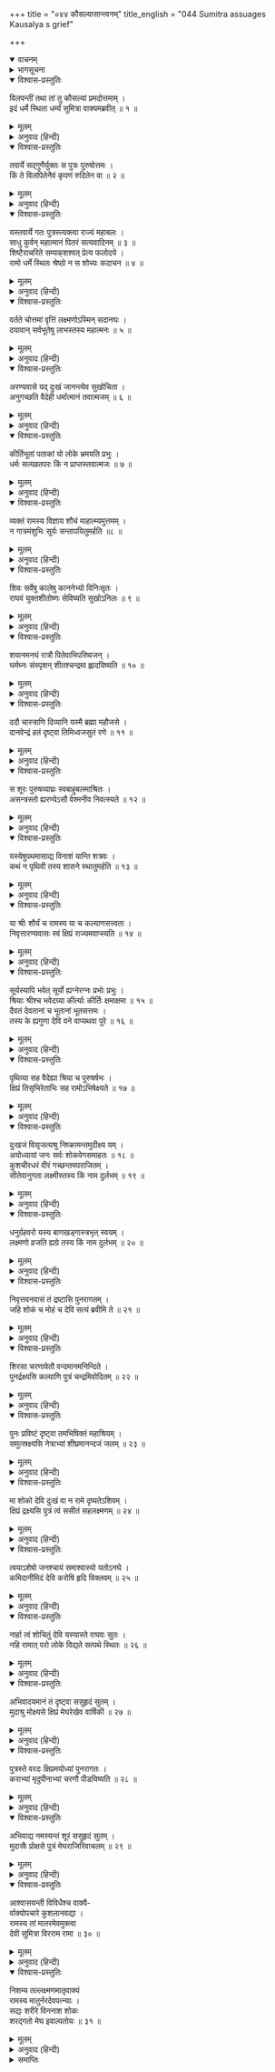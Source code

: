 +++
title = "०४४ कौसल्यासान्त्वनम्"
title_english = "044 Sumitra assuages Kausalya s grief"

+++
<details open><summary>वाचनम्</summary>
<div caption="श्रीराम-हरिसीताराममूर्ति-घनपाठिभ्यां वचनम्" class="audioEmbed" src="https://archive.org/download/Ramayana-recitation-Sriram-harisItArAmamUrti-Ghanapaati-v2/Kanda_2/Kanda_2_AYK-044-Kousalya_Santhvanam.mp3"></div>
</details>

<details><summary>भागसूचना</summary>

44. सुमित्राका कौसल्याको आश्वासन देना
</details>

<details open><summary>विश्वास-प्रस्तुतिः</summary>

विलपन्तीं तथा तां तु कौसल्यां प्रमदोत्तमाम् ।  
इदं धर्मे स्थिता धर्म्यं सुमित्रा वाक्यमब्रवीत् ॥ १ ॥
</details>

<details><summary>मूलम्</summary>

विलपन्तीं तथा तां तु कौसल्यां प्रमदोत्तमाम् ।  
इदं धर्मे स्थिता धर्म्यं सुमित्रा वाक्यमब्रवीत् ॥ १ ॥
</details>

<details><summary>अनुवाद (हिन्दी)</summary>

नारियोंमें श्रेष्ठ कौसल्याको इस प्रकार विलाप करती देख धर्मपरायणा सुमित्रा यह धर्मयुक्त बात बोली— ॥ १ ॥
</details>

<details open><summary>विश्वास-प्रस्तुतिः</summary>

तवार्ये सद्‍गुणैर्युक्तः स पुत्रः पुरुषोत्तमः ।  
किं ते विलपितेनैवं कृपणं रुदितेन वा ॥ २ ॥
</details>

<details><summary>मूलम्</summary>

तवार्ये सद्‍गुणैर्युक्तः स पुत्रः पुरुषोत्तमः ।  
किं ते विलपितेनैवं कृपणं रुदितेन वा ॥ २ ॥
</details>

<details><summary>अनुवाद (हिन्दी)</summary>

‘आर्ये! तुम्हारे पुत्र श्रीराम उत्तम गुणोंसे युक्त और पुरुषोंमें श्रेष्ठ हैं । उनके लिये इस प्रकार विलाप करना और दीनतापूर्वक रोना व्यर्थ है, इस तरह रोने-धोनेसे क्या लाभ? ॥ २ ॥
</details>

<details open><summary>विश्वास-प्रस्तुतिः</summary>

यस्तवार्ये गतः पुत्रस्त्यक्त्वा राज्यं महाबलः ।  
साधु कुर्वन् महात्मानं पितरं सत्यवादिनम् ॥ ३ ॥  
शिष्टैराचरिते सम्यक‍्शश्वत् प्रेत्य फलोदये ।  
रामो धर्मे स्थितः श्रेष्ठो न स शोच्यः कदाचन ॥ ४ ॥
</details>

<details><summary>मूलम्</summary>

यस्तवार्ये गतः पुत्रस्त्यक्त्वा राज्यं महाबलः ।  
साधु कुर्वन् महात्मानं पितरं सत्यवादिनम् ॥ ३ ॥  
शिष्टैराचरिते सम्यक‍्शश्वत् प्रेत्य फलोदये ।  
रामो धर्मे स्थितः श्रेष्ठो न स शोच्यः कदाचन ॥ ४ ॥
</details>

<details><summary>अनुवाद (हिन्दी)</summary>

‘बहिन! जो राज्य छोड़कर अपने महात्मा पिताको भलीभाँति सत्यवादी बनानेके लिये वनमें चले गये हैं, वे तुम्हारे महाबली श्रेष्ठ पुत्र श्रीराम उस उत्तम धर्ममें स्थित हैं, जिसका सत्पुरुषोंने सर्वदा और सम्यक् प्रकारसे पालन किया है तथा जो परलोकमें भी सुखमय फल प्रदान करनेवाला है । ऐसे धर्मात्माके लिये कदापि शोक नहीं करना चाहिये ॥ ३-४ ॥
</details>

<details open><summary>विश्वास-प्रस्तुतिः</summary>

वर्तते चोत्तमां वृत्तिं लक्ष्मणोऽस्मिन् सदानघः ।  
दयावान् सर्वभूतेषु लाभस्तस्य महात्मनः ॥ ५ ॥
</details>

<details><summary>मूलम्</summary>

वर्तते चोत्तमां वृत्तिं लक्ष्मणोऽस्मिन् सदानघः ।  
दयावान् सर्वभूतेषु लाभस्तस्य महात्मनः ॥ ५ ॥
</details>

<details><summary>अनुवाद (हिन्दी)</summary>

‘निष्पाप लक्ष्मण समस्त प्राणियोंके प्रति दयालु हैं । वे सदा श्रीरामके प्रति उत्तम बर्ताव करते हैं, अतः उन महात्मा लक्ष्मणके लिये यह लाभकी ही बात है ॥ ५ ॥
</details>

<details open><summary>विश्वास-प्रस्तुतिः</summary>

अरण्यवासे यद् दुःखं जानन्त्येव सुखोचिता ।  
अनुगच्छति वैदेही धर्मात्मानं तवात्मजम् ॥ ६ ॥
</details>

<details><summary>मूलम्</summary>

अरण्यवासे यद् दुःखं जानन्त्येव सुखोचिता ।  
अनुगच्छति वैदेही धर्मात्मानं तवात्मजम् ॥ ६ ॥
</details>

<details><summary>अनुवाद (हिन्दी)</summary>

‘विदेहनन्दिनी सीता भी जो सुख भोगनेके ही योग्य है, वनवासके दुःखोंको भलीभाँति सोच-समझकर ही तुम्हारे धर्मात्मा पुत्रका अनुसरण करती है ॥ ६ ॥
</details>

<details open><summary>विश्वास-प्रस्तुतिः</summary>

कीर्तिभूतां पताकां यो लोके भ्रमयति प्रभुः ।  
धर्मः सत्यव्रतपरः किं न प्राप्तस्तवात्मजः ॥ ७ ॥
</details>

<details><summary>मूलम्</summary>

कीर्तिभूतां पताकां यो लोके भ्रमयति प्रभुः ।  
धर्मः सत्यव्रतपरः किं न प्राप्तस्तवात्मजः ॥ ७ ॥
</details>

<details><summary>अनुवाद (हिन्दी)</summary>

‘जो प्रभु संसारमें अपनी कीर्तिमयी पताका फहरा रहे हैं और सदा सत्यव्रतके पालनमें तत्पर रहते हैं, उन धर्मस्वरूप तुम्हारे पुत्र श्रीरामको कौन-सा श्रेय प्राप्त नहीं हुआ है ॥ ७ ॥
</details>

<details open><summary>विश्वास-प्रस्तुतिः</summary>

व्यक्तं रामस्य विज्ञाय शौचं माहात्म्यमुत्तमम् ।  
न गात्रमंशुभिः सूर्यः सन्तापयितुमर्हति ॥८ ॥
</details>

<details><summary>मूलम्</summary>

व्यक्तं रामस्य विज्ञाय शौचं माहात्म्यमुत्तमम् ।  
न गात्रमंशुभिः सूर्यः सन्तापयितुमर्हति ॥८ ॥
</details>

<details><summary>अनुवाद (हिन्दी)</summary>

‘श्रीरामकी पवित्रता और उत्तम माहात्म्यको जानकर निश्चय ही सूर्य अपनी किरणोंद्वारा उनके शरीरको संतप्त नहीं कर सकते ॥ ८ ॥
</details>

<details open><summary>विश्वास-प्रस्तुतिः</summary>

शिवः सर्वेषु कालेषु काननेभ्यो विनिःसृतः ।  
राघवं युक्तशीतोष्णः सेविष्यति सुखोऽनिलः ॥ ९ ॥
</details>

<details><summary>मूलम्</summary>

शिवः सर्वेषु कालेषु काननेभ्यो विनिःसृतः ।  
राघवं युक्तशीतोष्णः सेविष्यति सुखोऽनिलः ॥ ९ ॥
</details>

<details><summary>अनुवाद (हिन्दी)</summary>

‘सभी समयोंमें वनोंसे निकली हुई उचित सरदी और गरमीसे युक्त सुखद एवं मङ्गलमय वायु श्रीरघुनाथजीकी सेवा करेगी ॥ ९ ॥
</details>

<details open><summary>विश्वास-प्रस्तुतिः</summary>

शयानमनघं रात्रौ पितेवाभिपरिष्वजन् ।  
घर्मघ्नः संस्पृशन् शीतश्चन्द्रमा ह्लादयिष्यति ॥ १० ॥
</details>

<details><summary>मूलम्</summary>

शयानमनघं रात्रौ पितेवाभिपरिष्वजन् ।  
घर्मघ्नः संस्पृशन् शीतश्चन्द्रमा ह्लादयिष्यति ॥ १० ॥
</details>

<details><summary>अनुवाद (हिन्दी)</summary>

‘रात्रिकालमें धूपका कष्ट दूर करनेवाले शीतल चन्द्रमा सोते हुए निष्पाप श्रीरामका अपने किरणरूपी करोंसे आलिङ्गन और स्पर्श करके उन्हें आह्लाद प्रदान करेंगे ॥ १० ॥
</details>

<details open><summary>विश्वास-प्रस्तुतिः</summary>

ददौ चास्त्राणि दिव्यानि यस्मै ब्रह्मा महौजसे ।  
दानवेन्द्रं हतं दृष्ट्वा तिमिध्वजसुतं रणे ॥ ११ ॥
</details>

<details><summary>मूलम्</summary>

ददौ चास्त्राणि दिव्यानि यस्मै ब्रह्मा महौजसे ।  
दानवेन्द्रं हतं दृष्ट्वा तिमिध्वजसुतं रणे ॥ ११ ॥
</details>

<details><summary>अनुवाद (हिन्दी)</summary>

‘श्रीरामके द्वारा रणभूमिमें तिमिध्वज (शम्बर)-के पुत्र दानवराज सुबाहुको मारा गया देख विश्वामित्रजीने उन महातेजस्वी वीरको बहुत-से दिव्यास्त्र प्रदान किये थे ॥ ११ ॥
</details>

<details open><summary>विश्वास-प्रस्तुतिः</summary>

स शूरः पुरुषव्याघ्रः स्वबाहुबलमाश्रितः ।  
असन्त्रस्तो ह्यरण्येऽसौ वेश्मनीव निवत्स्यते ॥ १२ ॥
</details>

<details><summary>मूलम्</summary>

स शूरः पुरुषव्याघ्रः स्वबाहुबलमाश्रितः ।  
असन्त्रस्तो ह्यरण्येऽसौ वेश्मनीव निवत्स्यते ॥ १२ ॥
</details>

<details><summary>अनुवाद (हिन्दी)</summary>

‘वे पुरुषसिंह श्रीराम बड़े शूरवीर हैं । वे अपने ही बाहुबलका आश्रय लेकर जैसे महलमें रहते थे, उसी तरह वनमें भी निडर होकर रहेंगे ॥ १२ ॥
</details>

<details open><summary>विश्वास-प्रस्तुतिः</summary>

यस्येषुपथमासाद्य विनाशं यान्ति शत्रवः ।  
कथं न पृथिवी तस्य शासने स्थातुमर्हति ॥ १३ ॥
</details>

<details><summary>मूलम्</summary>

यस्येषुपथमासाद्य विनाशं यान्ति शत्रवः ।  
कथं न पृथिवी तस्य शासने स्थातुमर्हति ॥ १३ ॥
</details>

<details><summary>अनुवाद (हिन्दी)</summary>

‘जिनके बाणोंका लक्ष्य बनकर सभी शत्रु विनाशको प्राप्त होते हैं, उनके शासनमें यह पृथ्वी और यहाँके प्राणी कैसे नहीं रहेंगे? ॥ १३ ॥
</details>

<details open><summary>विश्वास-प्रस्तुतिः</summary>

या श्रीः शौर्यं च रामस्य या च कल्याणसत्त्वता ।  
निवृत्तारण्यवासः स्वं क्षिप्रं राज्यमवाप्स्यति ॥ १४ ॥
</details>

<details><summary>मूलम्</summary>

या श्रीः शौर्यं च रामस्य या च कल्याणसत्त्वता ।  
निवृत्तारण्यवासः स्वं क्षिप्रं राज्यमवाप्स्यति ॥ १४ ॥
</details>

<details><summary>अनुवाद (हिन्दी)</summary>

‘श्रीरामकी जैसी शारीरिक शोभा है, जैसा पराक्रम है और जैसी कल्याणकारिणी शक्ति है, उससे जान पड़ता है कि वे वनवाससे लौटकर शीघ्र ही अपना राज्य प्राप्त कर लेंगे ॥ १४ ॥
</details>

<details open><summary>विश्वास-प्रस्तुतिः</summary>

सूर्यस्यापि भवेत् सूर्यो ह्यग्नेरग्नः प्रभोः प्रभुः ।  
श्रियाः श्रीश्च भवेदग्र्या कीर्त्याः कीर्तिः क्षमाक्षमा ॥ १५ ॥  
दैवतं देवतानां च भूतानां भूतसत्तमः ।  
तस्य के ह्यगुणा देवि वने वाप्यथवा पुरे ॥ १६ ॥
</details>

<details><summary>मूलम्</summary>

सूर्यस्यापि भवेत् सूर्यो ह्यग्नेरग्नः प्रभोः प्रभुः ।  
श्रियाः श्रीश्च भवेदग्र्या कीर्त्याः कीर्तिः क्षमाक्षमा ॥ १५ ॥  
दैवतं देवतानां च भूतानां भूतसत्तमः ।  
तस्य के ह्यगुणा देवि वने वाप्यथवा पुरे ॥ १६ ॥
</details>

<details><summary>अनुवाद (हिन्दी)</summary>

‘देवि! श्रीराम सूर्यके भी सूर्य (प्रकाशक) और अग्निके भी अग्नि (दाहक) हैं । वे प्रभुके भी प्रभु, लक्ष्मीकी भी उत्तम लक्ष्मी और क्षमाकी भी क्षमा हैं । इतना ही नहीं—वे देवताओंके भी देवता तथा भूतोंके भी उत्तम भूत हैं । वे वनमें रहें या नगरमें, उनके लिये कौन-से चराचर प्राणी दोषावह हो सकते हैं ॥ १५-१६ ॥
</details>

<details open><summary>विश्वास-प्रस्तुतिः</summary>

पृथिव्या सह वैदेह्या श्रिया च पुरुषर्षभः ।  
क्षिप्रं तिसृभिरेताभिः सह रामोऽभिषेक्ष्यते ॥ १७ ॥
</details>

<details><summary>मूलम्</summary>

पृथिव्या सह वैदेह्या श्रिया च पुरुषर्षभः ।  
क्षिप्रं तिसृभिरेताभिः सह रामोऽभिषेक्ष्यते ॥ १७ ॥
</details>

<details><summary>अनुवाद (हिन्दी)</summary>

‘पुरुषशिरोमणि श्रीराम शीघ्र ही पृथ्वी, सीता और लक्ष्मी—इन तीनोंके साथ राज्यपर अभिषिक्त होंगे ॥ १७ ॥
</details>

<details open><summary>विश्वास-प्रस्तुतिः</summary>

दुःखजं विसृजत्यश्रु निष्क्रामन्तमुदीक्ष्य यम् ।  
अयोध्यायां जनः सर्वः शोकवेगसमाहतः ॥ १८ ॥  
कुशचीरधरं वीरं गच्छन्तमपराजितम् ।  
सीतेवानुगता लक्ष्मीस्तस्य किं नाम दुर्लभम् ॥ १९ ॥
</details>

<details><summary>मूलम्</summary>

दुःखजं विसृजत्यश्रु निष्क्रामन्तमुदीक्ष्य यम् ।  
अयोध्यायां जनः सर्वः शोकवेगसमाहतः ॥ १८ ॥  
कुशचीरधरं वीरं गच्छन्तमपराजितम् ।  
सीतेवानुगता लक्ष्मीस्तस्य किं नाम दुर्लभम् ॥ १९ ॥
</details>

<details><summary>अनुवाद (हिन्दी)</summary>

जिनको नगरसे निकलते देख अयोध्याका सारा जनसमुदाय शोकके वेगसे आहत हो नेत्रोंसे दुःखके आँसू बहा रहा है, कुश और चीर धारण करके वनको जाते हुए जिन अपराजित नित्यविजयी वीरके पीछे-पीछे सीताके रूपमें साक्षात् लक्ष्मी ही गयी है, उनके लिये क्या दुर्लभ है? ॥ १८-१९ ॥
</details>

<details open><summary>विश्वास-प्रस्तुतिः</summary>

धनुर्ग्रहवरो यस्य बाणखड्गास्त्रभृत् स्वयम् ।  
लक्ष्मणो व्रजति ह्यग्रे तस्य किं नाम दुर्लभम् ॥ २० ॥
</details>

<details><summary>मूलम्</summary>

धनुर्ग्रहवरो यस्य बाणखड्गास्त्रभृत् स्वयम् ।  
लक्ष्मणो व्रजति ह्यग्रे तस्य किं नाम दुर्लभम् ॥ २० ॥
</details>

<details><summary>अनुवाद (हिन्दी)</summary>

‘जिनके आगे धनुर्धारियोंमें श्रेष्ठ लक्ष्मण स्वयं बाण और खड्ग आदि अस्त्र लिये जा रहे हैं, उनके लिये जगत् में कौन-सी वस्तु दुर्लभ है? ॥ २० ॥
</details>

<details open><summary>विश्वास-प्रस्तुतिः</summary>

निवृत्तवनवासं तं द्रष्टासि पुनरागतम् ।  
जहि शोकं च मोहं च देवि सत्यं ब्रवीमि ते ॥ २१ ॥
</details>

<details><summary>मूलम्</summary>

निवृत्तवनवासं तं द्रष्टासि पुनरागतम् ।  
जहि शोकं च मोहं च देवि सत्यं ब्रवीमि ते ॥ २१ ॥
</details>

<details><summary>अनुवाद (हिन्दी)</summary>

‘देवि! मैं तुमसे सत्य कहती हूँ । तुम वनवासकी अवधि पूर्ण होनेपर यहाँ लौटे हुए श्रीरामको फिर देखोगी, इसलिये तुम शोक और मोह छोड़ दो ॥ २१ ॥
</details>

<details open><summary>विश्वास-प्रस्तुतिः</summary>

शिरसा चरणावेतौ वन्दमानमनिन्दिते ।  
पुनर्द्रक्ष्यसि कल्याणि पुत्रं चन्द्रमिवोदितम् ॥ २२ ॥
</details>

<details><summary>मूलम्</summary>

शिरसा चरणावेतौ वन्दमानमनिन्दिते ।  
पुनर्द्रक्ष्यसि कल्याणि पुत्रं चन्द्रमिवोदितम् ॥ २२ ॥
</details>

<details><summary>अनुवाद (हिन्दी)</summary>

‘कल्याणि! अनिन्दिते! तुम नवोदित चन्द्रमाके समान अपने पुत्रको पुनः अपने चरणोंमें मस्तक रखकर प्रणाम करते देखोगी ॥ २२ ॥
</details>

<details open><summary>विश्वास-प्रस्तुतिः</summary>

पुनः प्रविष्टं दृष्ट्वा तमभिषिक्तं महाश्रियम् ।  
समुत्स्रक्ष्यसि नेत्राभ्यां शीघ्रमानन्दजं जलम् ॥ २३ ॥
</details>

<details><summary>मूलम्</summary>

पुनः प्रविष्टं दृष्ट्वा तमभिषिक्तं महाश्रियम् ।  
समुत्स्रक्ष्यसि नेत्राभ्यां शीघ्रमानन्दजं जलम् ॥ २३ ॥
</details>

<details><summary>अनुवाद (हिन्दी)</summary>

‘राजभवनमें प्रविष्ट होकर पुनः राजपदपर अभिषिक्त हुए अपने पुत्रको बड़ी भारी राजलक्ष्मीसे सम्पन्न देखकर तुम शीघ्र ही अपने नेत्रोंसे आनन्दके आँसू बहाओगी ॥ २३ ॥
</details>

<details open><summary>विश्वास-प्रस्तुतिः</summary>

मा शोको देवि दुःखं वा न रामे दृष्यतेऽशिवम् ।  
क्षिप्रं द्रक्ष्यसि पुत्रं त्वं ससीतं सहलक्ष्मणम् ॥ २४ ॥
</details>

<details><summary>मूलम्</summary>

मा शोको देवि दुःखं वा न रामे दृष्यतेऽशिवम् ।  
क्षिप्रं द्रक्ष्यसि पुत्रं त्वं ससीतं सहलक्ष्मणम् ॥ २४ ॥
</details>

<details><summary>अनुवाद (हिन्दी)</summary>

‘देवि! श्रीरामके लिये तुम्हारे मनमें शोक और दुःख नहीं होना चाहिये; क्योंकि उनमें कोई अशुभ बात नहीं दिखायी देती । तुम सीता और लक्ष्मणके साथ अपने पुत्र श्रीरामको शीघ्र ही यहाँ उपस्थित देखोगी ॥ २४ ॥
</details>

<details open><summary>विश्वास-प्रस्तुतिः</summary>

त्वयाऽशेषो जनश्चायं समाश्वास्यो यतोऽनघे ।  
कमिदानीमिदं देवि करोषि हृदि विक्लवम् ॥ २५ ॥
</details>

<details><summary>मूलम्</summary>

त्वयाऽशेषो जनश्चायं समाश्वास्यो यतोऽनघे ।  
कमिदानीमिदं देवि करोषि हृदि विक्लवम् ॥ २५ ॥
</details>

<details><summary>अनुवाद (हिन्दी)</summary>

‘पापरहित देवि! तुम्हें तो इन सब लोगोंको धैर्य बँधाना चाहिये, फिर स्वयं ही इस समय अपने हृदयमें इतना दुःख क्यों करती हो? ॥ २५ ॥
</details>

<details open><summary>विश्वास-प्रस्तुतिः</summary>

नार्हा त्वं शोचितुं देवि यस्यास्ते राघवः सुतः ।  
नहि रामात् परो लोके विद्यते सत्पथे स्थितः ॥ २६ ॥
</details>

<details><summary>मूलम्</summary>

नार्हा त्वं शोचितुं देवि यस्यास्ते राघवः सुतः ।  
नहि रामात् परो लोके विद्यते सत्पथे स्थितः ॥ २६ ॥
</details>

<details><summary>अनुवाद (हिन्दी)</summary>

‘देवि! तुम्हें शोक नहीं करना चाहिये; क्योंकि तुम्हें रघुकुलनन्दन राम-जैसा बेटा मिला है । श्रीरामसे बढ़कर सन्मार्गमें स्थिर रहनेवाला मनुष्य संसारमें दूसरा कोई नहीं है ॥ २६ ॥
</details>

<details open><summary>विश्वास-प्रस्तुतिः</summary>

अभिवादयमानं तं दृष्ट्वा ससुहृदं सुतम् ।  
मुदाश्रु मोक्ष्यसे क्षिप्रं मेघरेखेव वार्षिकी ॥ २७ ॥
</details>

<details><summary>मूलम्</summary>

अभिवादयमानं तं दृष्ट्वा ससुहृदं सुतम् ।  
मुदाश्रु मोक्ष्यसे क्षिप्रं मेघरेखेव वार्षिकी ॥ २७ ॥
</details>

<details><summary>अनुवाद (हिन्दी)</summary>

‘जैसे वर्षाकालके मेघोंकी घटा जलकी वृष्टि करती है, उसी प्रकार तुम सुहृदोंसहित अपने पुत्र श्रीरामको अपने चरणोंमें प्रणाम करते देख शीघ्र ही आनन्दपूर्वक आँसुओंकी वर्षा करोगी ॥ २७ ॥
</details>

<details open><summary>विश्वास-प्रस्तुतिः</summary>

पुत्रस्ते वरदः क्षिप्रमयोध्यां पुनरागतः ।  
कराभ्यां मृदुपीनाभ्यां चरणौ पीडयिष्यति ॥ २८ ॥
</details>

<details><summary>मूलम्</summary>

पुत्रस्ते वरदः क्षिप्रमयोध्यां पुनरागतः ।  
कराभ्यां मृदुपीनाभ्यां चरणौ पीडयिष्यति ॥ २८ ॥
</details>

<details><summary>अनुवाद (हिन्दी)</summary>

‘तुम्हारे वरदायक पुत्र पुनः शीघ्र ही अयोध्यामें आकर अपने मोटे-मोटे कोमल हाथोंद्वारा तुम्हारे दोनों पैरोंको दबायँगे ॥ २८ ॥
</details>

<details open><summary>विश्वास-प्रस्तुतिः</summary>

अभिवाद्य नमस्यन्तं शूरं ससुहृदं सुतम् ।  
मुदास्रैः प्रोक्षसे पुत्रं मेघराजिरिवाचलम् ॥ २९ ॥
</details>

<details><summary>मूलम्</summary>

अभिवाद्य नमस्यन्तं शूरं ससुहृदं सुतम् ।  
मुदास्रैः प्रोक्षसे पुत्रं मेघराजिरिवाचलम् ॥ २९ ॥
</details>

<details><summary>अनुवाद (हिन्दी)</summary>

‘जैसे मेघमाला पर्वतको नहलाती है, उसी प्रकार तुम अभिवादन करके नमस्कार करते हुए सुहृदोंसहित अपने शूरवीर पुत्रका आनन्दके आँसुओंसे अभिषेक करोगी’ ॥ २९ ॥
</details>

<details open><summary>विश्वास-प्रस्तुतिः</summary>

आश्वासयन्ती विविधैश्च वाक्यै-  
र्वाक्योपचारे कुशलानवद्या ।  
रामस्य तां मातरमेवमुक्त्वा  
देवी सुमित्रा विरराम रामा ॥ ३० ॥
</details>

<details><summary>मूलम्</summary>

आश्वासयन्ती विविधैश्च वाक्यै-  
र्वाक्योपचारे कुशलानवद्या ।  
रामस्य तां मातरमेवमुक्त्वा  
देवी सुमित्रा विरराम रामा ॥ ३० ॥
</details>

<details><summary>अनुवाद (हिन्दी)</summary>

बातचीत करनेमें कुशल, दोषरहित तथा रमणीय रूपवाली देवी सुमित्रा इस प्रकार तरह-तरहकी बातोंसे श्रीराममाता कौसल्याको आश्वासन देती हुई उपर्युक्त बातें कहकर चुप हो गयीं ॥ ३० ॥
</details>

<details open><summary>विश्वास-प्रस्तुतिः</summary>

निशम्य तल्लक्ष्मणमातृवाक्यं  
रामस्य मातुर्नरदेवपत्न्याः ।  
सद्यः शरीरे विननाश शोकः  
शरद्‍गतो मेघ इवाल्पतोयः ॥ ३१ ॥
</details>

<details><summary>मूलम्</summary>

निशम्य तल्लक्ष्मणमातृवाक्यं  
रामस्य मातुर्नरदेवपत्न्याः ।  
सद्यः शरीरे विननाश शोकः  
शरद्‍गतो मेघ इवाल्पतोयः ॥ ३१ ॥
</details>

<details><summary>अनुवाद (हिन्दी)</summary>

लक्ष्मणकी माताका वह वचन सुनकर महाराज दशरथकी पत्नी तथा श्रीरामकी माता कौसल्याका सारा शोक उनके शरीर (मन) में ही तत्काल विलीन हो गया । ठीक उसी तरह, जैसे शरद् ऋतुका थोड़े जलवाला बादल शीघ्र ही छिन्न-भिन्न हो जाता है ॥ ३१ ॥
</details>

<details><summary>समाप्तिः</summary>

इत्यार्षे श्रीमद्रामायणे वाल्मीकीये आदिकाव्येऽयोध्याकाण्डे चतुश्चत्वारिंशः सर्गः ॥ ४४ ॥  
इस प्रकार श्रीवाल्मीकिनिर्मित आर्षरामायण आदिकाव्यके अयोध्याकाण्डमें चौवालीसवाँ सर्ग पूरा हुआ ॥ ४४ ॥
</details>

